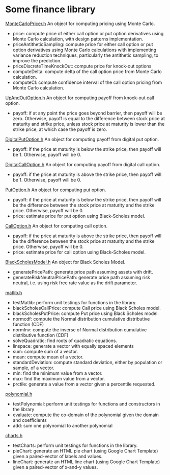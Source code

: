 # Some finance library

[MonteCarloPricer.h](https://github.com/fdjutant/finance-library/blob/master/include/MonteCarloPricer.h)
An object for computing pricing using Monte Carlo.
- price: compute price of either call option or put option derivatives using Monte Carlo calculation, with design patterns implementation.
- priceAntitheticSampling: compute price for either call option or put option derivatives using Monte Carlo calculations with implementing variance reduction techniques, particularly the antithetic sampling, to improve the prediction. 
- priceDiscreteTimeKnockOut: compute price for knock-out options
- computeDelta: compute delta of the call option price from Monte Carlo calculation.
- computeCI: compute confidence interval of the call option pricing from Monte Carlo calculation.

[UpAndOutOption.h](https://github.com/fdjutant/finance-library/blob/master/include/UpAndOutOption.h)
An object for computing payoff from knock-out call option.
- payoff: if at any point the price goes beyond barrier, then payoff will be zero. Otherwise, payoff is equal to the difference between stock price at maturity and strike price, unless stock price at maturity is lower than the strike price, at which case the payoff is zero.

[DigitalPutOption.h](https://github.com/fdjutant/finance-library/blob/master/include/DigitalCallOption.h)
An object for computing payoff from digital put option.
- payoff: if the price at maturity is below the strike price, then payoff will be 1. Otherwise, payoff will be 0.

[DigitalCallOption.h](https://github.com/fdjutant/finance-library/blob/master/include/DigitalCallOption.h)
An object for computing payoff from digital call option.
- payoff: if the price at maturity is above the strike price, then payoff will be 1. Otherwise, payoff will be 0.

[PutOption.h](https://github.com/fdjutant/finance-library/blob/master/include/PutOption.h)
An object for computing put option.
- payoff: if the price at maturity is below the strike price, then payoff will be the difference between the stock price at maturity and the strike price. Otherwise, payoff will be 0.
- price: estimate price for put option using Black-Scholes model.

[CallOption.h](https://github.com/fdjutant/finance-library/blob/master/include/CallOption.h)
An object for computing call option.
- payoff: if the price at maturity is above the strike price, then payoff will be the difference between the stock price at maturity and the strike price. Otherwise, payoff will be 0.
- price: estimate price for call option using Black-Scholes model.

[BlackScholesModel.h](https://github.com/fdjutant/finance-library/blob/master/include/BlackScholesModel.h)
An object for Black Scholes Model.
- generatePricePath: generate price path assuming assets with drift.
- generateRiskNeutralPricePath: generate price path assuming risk neutral, i.e. using risk free rate value as the drift parameter.

[matlib.h](https://github.com/fdjutant/finance-library/blob/master/include/matlib.h)
 - testMatlib: perform unit testings for functions in the library.
 - blackScholesCallPrice: compute Call price using Black Scholes model.
 - blackScholesPutPrice: compute Put price using Black Scholes model.
 - normcdf: compute the Normal distribution cumulative distributive function (CDF)
 - normInv: compute the inverse of Normal distribution cumulative distributive function (CDF)
 - solveQuadratic: find roots of quadratic equations.
 - linspace: generate a vector with equally spaced elements
 - sum: compute sum of a vector.
 - mean: compute mean of a vector.
 - standardDeviation: compute standard deviation, either by population or sample, of a vector.
 - min: find the minimum value from a vector.
 - max: find the maximum value from a vector.
 - prctile: generate a value from a vector given a percentile requested.

 [polynomial.h](https://github.com/fdjutant/finance-library/blob/master/include/polynomial.h)
 - testPolynomial: perform unit testings for functions and constructors in the library
 - evaluate: compute the co-domain of the polynomial given the domain and coefficients
 - add: sum one polynomial to another polynomial

[charts.h](https://github.com/fdjutant/finance-library/blob/master/include/charts.h)
 - testCharts: perform unit testings for functions in the library.
 - pieChart: generate an HTML pie chart (using Google Chart Template) given a paired-vector of labels and values.
 - lineChart: generate an HTML line chart (using Google Chart Template) given a paired-vector of x-and-y values.

